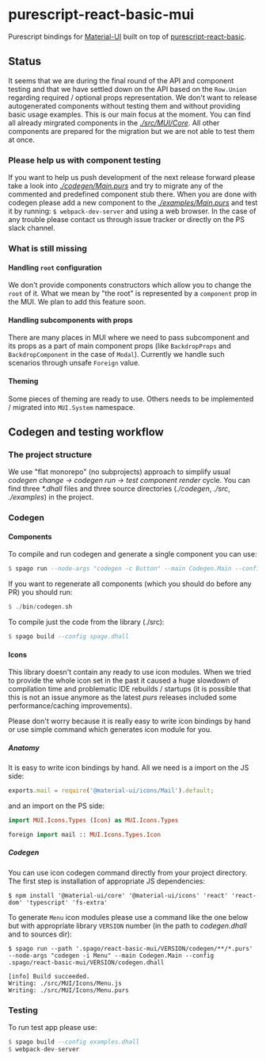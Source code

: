 # purescript-react-basic-mui

Purescript bindings for [Material-UI](https://material-ui.com/) built on top of [purescript-react-basic](https://github.com/lumihq/purescript-react-basic).

## Status

It seems that we are during the final round of the API and component testing and that we have settled down on the API based on the `Row.Union` regarding required / optional props representation. We don't want to release autogenerated components without testing them and without providing basic usage examples. This is our main focus at the moment.
You can find all already mirgrated components in the [_./src/MUI/Core_](./src/MUI/Core). All other components are prepared for the migration but we are not able to test them at once.

### Please help us with component testing

If you want to help us push development of the next release forward please take a look into [_./codegen/Main.purs_](./codegen/Main.purs) and try to migrate any of the commented and predefined component stub there. When you are done with codegen please add a new component to the [_./examples/Main.purs_](./examples/Main.purs) and test it by running: `$ webpack-dev-server` and using a web browser.
In the case of any trouble please contact us through issue tracker or directly on the PS slack channel.

### What is still missing

#### Handling `root` configuration

We don't provide components constructors which allow you to change the `root` of it. What we mean by "the root" is represented by a `component` prop in the MUI. We plan to add this feature soon.

#### Handling subcomponents with props

There are many places in MUI where we need to pass subcomponent and its props as a part of main component props (like `BackdropProps` and `BackdropComponent` in the case of `Modal`). Currently we handle such scenarios through unsafe `Foreign` value.

#### Theming

Some pieces of theming are ready to use. Others needs to be implemented / migrated into `MUI.System` namespace.

## Codegen and testing workflow

### The project structure

We use "flat monorepo" (no subprojects) approach to simplify usual _codegen change -> codegen run -> test component render_ cycle. You can find three _*.dhall_ files and three source directories (_./codegen_, _./src_, _./examples_) in the project.

### Codegen

#### Components

To compile and run codegen and generate a single component you can use:

```purescript
$ spago run --node-args "codegen -c Button" --main Codegen.Main --config codegen.dhall
```

If you want to regenerate all components (which you should do before any PR) you should run:

```purescript
$ ./bin/codegen.sh
```

To compile just the code from the library (./src):

```purescript
$ spago build --config spago.dhall
```

#### Icons

This library doesn't contain any ready to use icon modules. When we tried to provide the whole icon set in the past it caused a huge slowdown of compilation time and problematic IDE rebuilds / startups (it is possible that this is not an issue anymore as the latest _purs_ releases included some performance/caching improvements).

Please don't worry because it is really easy to write icon bindings by hand or use simple command which generates icon module for you.

<!--

##### Usage

Let's start with usage. When you have ready to use icon binding (let say `menu`) you can use it by calling `icon` or `iconWithStyles`:

```purescript
import MUI.Icons.Types (icon, iconWithStyles)

jsx = icon menu {}

jsx' = iconWithStyles (\theme → { root: jss { ... }}) menu
```
-->

##### Anatomy

It is easy to write icon bindings by hand. All we need is a import on the JS side:

```javascript
exports.mail = require('@material-ui/icons/Mail').default;
```

and an import on the PS side:

```purescript
import MUI.Icons.Types (Icon) as MUI.Icons.Types

foreign import mail :: MUI.Icons.Types.Icon
```

##### Codegen

You can use icon codegen command directly from your project directory. The first step is installation of appropriate JS dependencies:

```
$ npm install '@material-ui/core' '@material-ui/icons' 'react' 'react-dom' 'typescript' 'fs-extra'
```

To generate `Menu` icon modules please use a command like the one below but with appropriate library `VERSION` number (in the path to _codegen.dhall_ and to sources dir):

```
$ spago run --path '.spago/react-basic-mui/VERSION/codegen/**/*.purs' --node-args "codegen -i Menu" --main Codegen.Main --config .spago/react-basic-mui/VERSION/codegen.dhall

[info] Build succeeded.
Writing: ./src/MUI/Icons/Menu.js
Writing: ./src/MUI/Icons/Menu.purs
```

### Testing

To run test app please use:

```purescript
$ spago build --config examples.dhall
$ webpack-dev-server
```
